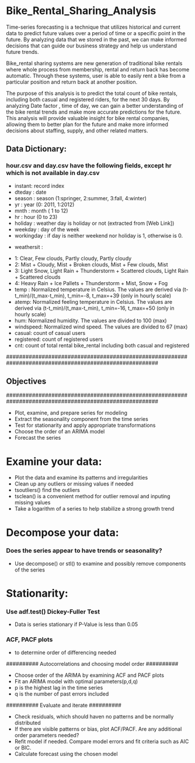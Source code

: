 # Bike_Rental_Sharing_Analysis
Time-series forecasting is a technique that utilizes historical and current data to predict future values over a period of time or a specific point in the future. By analyzing data that we stored in the past, we can make informed decisions that can guide our business strategy and help us understand future trends.

Bike_rental sharing systems are new generation of traditional bike rentals where whole process from membership, rental and return back has become automatic. Through these systems, user is able to easily rent a bike from a particular position and return back at another position.

The purpose of this analysis is to predict the total count of bike rentals, including both casual and registered riders, for the next 30 days. By analyzing Date factor , time of day, we can gain a better understanding of the bike rental trends and make more accurate predictions for the future. This analysis will provide valuable insight for bike rental companies, allowing them to better plan for the future and make more informed decisions about staffing, supply, and other related matters.

## Data Dictionary:

### hour.csv and day.csv have the following fields, except hr which is not available in day.csv

 - instant: record index
 - dteday : date
 - season : season (1:springer, 2:summer, 3:fall, 4:winter)
 - yr : year (0: 2011, 1:2012)
 - mnth : month ( 1 to 12)
 - hr : hour (0 to 23)
 - holiday : weather day is holiday or not (extracted from [Web Link])
 - weekday : day of the week
 - workingday : if day is neither weekend nor holiday is 1, otherwise is 0.
 + weathersit : 
 - 1: Clear, Few clouds, Partly cloudy, Partly cloudy
 - 2: Mist + Cloudy, Mist + Broken clouds, Mist + Few clouds, Mist
 - 3: Light Snow, Light Rain + Thunderstorm + Scattered clouds, Light Rain + Scattered clouds
 - 4: Heavy Rain + Ice Pallets + Thunderstorm + Mist, Snow + Fog
 - temp : Normalized temperature in Celsius. The values are derived via (t-t_min)/(t_max-t_min), t_min=-8, t_max=+39 (only in hourly scale)
 - atemp: Normalized feeling temperature in Celsius. The values are derived via (t-t_min)/(t_max-t_min), t_min=-16, t_max=+50 (only in hourly scale)
 - hum: Normalized humidity. The values are divided to 100 (max)
 - windspeed: Normalized wind speed. The values are divided to 67 (max)
 - casual: count of casual users
 - registered: count of registered users
 - cnt: count of total rental bike_rental including both casual and registered


#######################################################################################################
## Objectives
#######################################################################################################

 - Plot, examine, and prepare series for modeling
 - Extract the seasonality component from the time series
 - Test for stationarity and apply appropriate transformations
 - Choose the order of an ARIMA model
 - Forecast the series

 # Examine your data:

   - Plot the data and examine its patterns and irregularities
   - Clean up any outliers or missing values if needed
   - tsoutliers() find the outliers
   - tsclean() is a convenient method for outlier removal and inputing missing values
   - Take a logarithm of a series to help stabilize a strong growth trend

# Decompose your data:
   
   ### Does the series appear to have trends or seasonality?
    
   - Use decompose() or stl() to examine and possibly remove components of the series

# Stationarity:

   ### Use adf.test() Dickey-Fuller Test
   
   - Data is  series stationary if P-Value is less than 0.05
  
   ### ACF, PACF plots 
   
   - to determine order of differencing needed 

########## Autocorrelations and choosing model order ########## 
   
   - Choose order of the ARIMA by examining ACF and PACF plots
   -  Fit an ARIMA model with optimal parameters(p,d,q)
   -  p is the highest lag in the time series
   -  q is the number of past errors included

########## Evaluate and iterate ########## 

    
   - Check residuals, which should haven no patterns and be normally distributed
   - If there are visible patterns or bias, plot ACF/PACF. Are any additional order parameters needed?
   - Refit model if needed. Compare model errors and fit criteria such as AIC or BIC.
   - Calculate forecast using the chosen model







